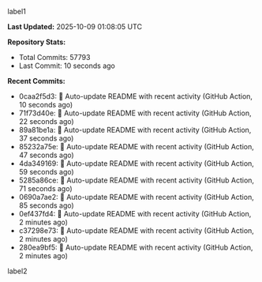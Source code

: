 
label1 
<!-- ACTIVITY_START -->
**Last Updated:** 2025-10-09 01:08:05 UTC

**Repository Stats:**
- Total Commits: 57793
- Last Commit: 10 seconds ago

**Recent Commits:**
- 0caa2f5d3: 🤖 Auto-update README with recent activity (GitHub Action, 10 seconds ago)
- 71f73d40e: 🤖 Auto-update README with recent activity (GitHub Action, 22 seconds ago)
- 89a81be1a: 🤖 Auto-update README with recent activity (GitHub Action, 37 seconds ago)
- 85232a75e: 🤖 Auto-update README with recent activity (GitHub Action, 47 seconds ago)
- 4da349169: 🤖 Auto-update README with recent activity (GitHub Action, 59 seconds ago)
- 5285a86ce: 🤖 Auto-update README with recent activity (GitHub Action, 71 seconds ago)
- 0690a7ae2: 🤖 Auto-update README with recent activity (GitHub Action, 85 seconds ago)
- 0ef437fd4: 🤖 Auto-update README with recent activity (GitHub Action, 2 minutes ago)
- c37298e73: 🤖 Auto-update README with recent activity (GitHub Action, 2 minutes ago)
- 280ea9bf5: 🤖 Auto-update README with recent activity (GitHub Action, 2 minutes ago)
<!-- ACTIVITY_END -->

label2
